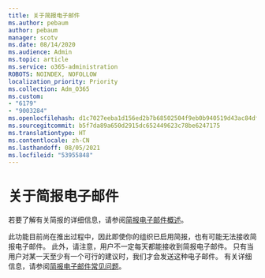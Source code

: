 ```yaml
---
title: 关于简报电子邮件
ms.author: pebaum
author: pebaum
manager: scotv
ms.date: 08/14/2020
ms.audience: Admin
ms.topic: article
ms.service: o365-administration
ROBOTS: NOINDEX, NOFOLLOW
localization_priority: Priority
ms.collection: Adm_O365
ms.custom:
- "6179"
- "9003284"
ms.openlocfilehash: d1c7027eeba1d156ed2b7b68502504f9eb0b940519d43ac84df1c94435260101
ms.sourcegitcommit: b5f7da89a650d2915dc652449623c78be6247175
ms.translationtype: HT
ms.contentlocale: zh-CN
ms.lasthandoff: 08/05/2021
ms.locfileid: "53955848"
---
```

# <a name="about-briefing-email"></a>关于简报电子邮件

若要了解有关简报的详细信息，请参阅[简报电子邮件概述](https://docs.microsoft.com/briefing/be-overview)。  

此功能目前尚在推出过程中，因此即使你的组织已启用简报，也有可能无法接收简报电子邮件。 此外，请注意，用户不一定每天都能接收到简报电子邮件。 只有当用户对某一天至少有一个可行的建议时，我们才会发送这种电子邮件。 有关详细信息，请参阅[简报电子邮件常见问题](https://docs.microsoft.com/briefing/be-faqs)。